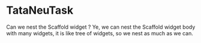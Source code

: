 # TataNeuTask
Can we nest the Scaffold widget ? 
Ye, we can nest the Scaffold widget body with many widgets, it is like tree of widgets, so we nest as much as we can.

